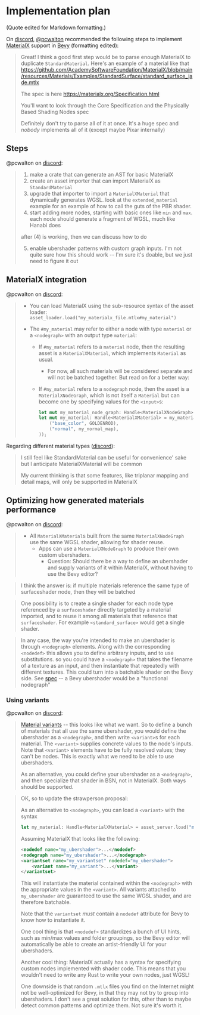 # Implementation plan

(Quote edited for Markdown formatting.)

On [discord](https://discord.com/channels/691052431525675048/743663924229963868/1254550759937409134),
[@pcwalton](https://github.com/pcwalton) recommended the following steps
to implement [MaterialX](https://materialx.org) support in [Bevy](https://bevyengine.org/)
(formatting edited):

> Great! I think a good first step would be to parse enough MaterialX to duplicate `StandardMaterial`. Here's an example of a material like that <https://github.com/AcademySoftwareFoundation/MaterialX/blob/main/resources/Materials/Examples/StandardSurface/standard_surface_jade.mtlx>
>
> The spec is here <https://materialx.org/Specification.html>
>
> You'll want to look through the Core Specification and the Physically Based Shading Nodes spec
>
> Definitely don't try to parse all of it at once. It's a huge spec and _nobody_ implements all of it (except maybe Pixar internally)

## Steps

@pcwalton on [discord](https://discord.com/channels/691052431525675048/743663924229963868/1254551846325063701):

> 1. make a crate that can generate an AST for basic MaterialX
> 2. create an asset importer that can import MaterialX as `StandardMaterial`
> 3. upgrade that importer to import a `MaterialXMaterial` that dynamically generates WGSL. look at the `extended_material` example for an example of how to call the guts of the PBR shader.
> 4. start adding more nodes, starting with basic ones like `min` and `max`. each node should generate a fragment of WGSL, much like Hanabi does
>
> after (4) is working, then we can discuss how to do
>
> 5. enable ubershader patterns with custom graph inputs. I'm not quite sure how this should work -- I'm sure it's doable, but we just need to figure it out

## MaterialX integration

@pcwalton on [discord](https://discord.com/channels/691052431525675048/743663924229963868/1255707273028960256):

> - You can load MaterialX using the sub-resource syntax of the asset loader: `asset_loader.load("my_materialx_file.mtlx#my_material")`
> - The `#my_material` may refer to either a node with type `material` or a `<nodegraph>` with an output type `material`:
>
>   - If `#my_material` refers to a `material` node, then the resulting asset is a `MaterialXMaterial`, which implements `Material` as usual.
>     - For now, all such materials will be considered separate and will not be batched together. But read on for a better way:
>   - If `#my_material` refers to a `nodegraph` node, then the asset is a `MaterialXNodeGraph`, which is not itself a `Material` but can become one by specifying values for the `<input>`s:
>
>     ```rust
>     let mut my_material_node_graph: Handle<MaterialXNodeGraph> = asset_server.load("my_materialx_file.mtl#my_material");
>     let mut my_material: Handle<MaterialXMaterial> = my_material_node_graph.build((
>         ("base_color", GOLDENROD),
>         ("normal", my_normal_map),
>     ));
>     ```

Regarding different material types
([discord](https://discord.com/channels/691052431525675048/743663924229963868/1255707907459387562)):

> I still feel like StandardMaterial can be useful for convenience' sake
> but I anticipate MaterialXMaterial will be common
>
> My current thinking is that some features, like triplanar mapping and detail maps, will only be supported in MaterialX

## Optimizing how generated materials performance

@pcwalton on [discord](https://discord.com/channels/691052431525675048/743663924229963868/1255707273028960256):

> - All `MaterialXMaterial`s built from the same `MaterialXNodeGraph` use the same WGSL shader, allowing for shader reuse.
>   - Apps can use a `MaterialXNodeGraph` to produce their own custom ubershaders.
>     - Question: Should there be a way to define an ubershader and supply variants of it within MaterialX, without having to use the Bevy editor?

> I think the answer is: if multiple materials reference the same type of surfaceshader node, then they will be batched

> One possibility is to create a single shader for each node type referenced by a `surfaceshader` directly targeted by a material imported, and to reuse it among all materials that reference that `surfaceshader`. For example `<standard_surface>` would get a single shader.

> In any case, the way you're intended to make an ubershader is through `<nodegraph>` elements.
> Along with the corresponding `<nodedef>` this allows you to define arbitrary inputs, and to use substitutions.
> so you could have a `<nodegraph>` that takes the filename of a texture as an input, and then instantiate that repeatedly with different textures.
> This could turn into a batchable shader on the Bevy side.
> See [spec](https://github.com/AcademySoftwareFoundation/MaterialX/blob/main/documents/Specification/MaterialX.Specification.md#custom-node-definition-using-node-graphs) -- a Bevy ubershader would be a "functional nodegraph"

### Using variants

@pcwalton on [discord](https://discord.com/channels/691052431525675048/743663924229963868/1255780213745258579):

> [Material variants](https://github.com/AcademySoftwareFoundation/MaterialX/blob/main/documents/Specification/MaterialX.Specification.md#material-variants)
> -- this looks like what we want.
> So to define a bunch of materials that all use the same ubershader, you would define the ubershader as a `<nodegraph>`, and then write `<variant>`s for each material.
> The `<variant>` supplies concrete values to the node's inputs.
> Note that `<variant>` elements have to be fully resolved values; they can't be nodes. This is exactly what we need to be able to use ubershaders.
>
> As an alternative, you could define your ubershader as a `<nodegraph>`, and then specialize that shader in BSN, not in MaterialX.
> Both ways should be supported.

> OK, so to update the strawperson proposal:
>
> As an alternative to `<nodegraph>`, you can load a `<variant>` with the syntax
>
> ```rust
> let my_material: Handle<MaterialXMaterial> = asset_server.load("my_materialx_file.mtlx#my_variantset/my_variant");
> ```
>
> Assuming MaterialX that looks like the following:
>
> ```xml
> <nodedef name="my_ubershader">...</nodedef>
> <nodegraph name="my_ubershader">...</nodegraph>
> <variantset name="my_variantset" nodedef="my_ubershader">
>     <variant name="my_variant">...</variant>
> </variantset>
> ```
>
> This will instantiate the material contained within the `<nodegraph>` with the appropriate values in the `<variant>`. All variants attached to `my_ubershader` are guaranteed to use the same WGSL shader, and are therefore batchable.
>
> Note that the `variantset` _must_ contain a `nodedef` attribute for Bevy to know how to instantiate it.
>
> One cool thing is that `<nodedef>` standardizes a bunch of UI hints, such as min/max values and folder groupings, so the Bevy editor will automatically be able to create an artist-friendly UI for your ubershaders.
>
> Another cool thing: MaterialX actually has a syntax for specifying custom nodes implemented with shader code. This means that you wouldn't need to write any Rust to write your own nodes, just WGSL!
>
> One downside is that random `.mtlx` files you find on the Internet might not be well-optimized for Bevy, in that they may not try to group into ubershaders. I don't see a great solution for this, other than to maybe detect common patterns and optimize them. Not sure it's worth it.
